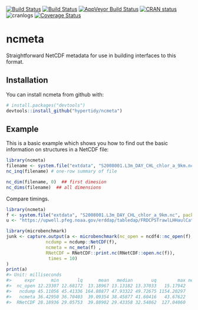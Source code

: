 
[![Build Status](http://badges.herokuapp.com/travis/hypertidy/ncmeta?branch=master&env=BUILD_NAME=trusty_release&label=ubuntu)](https://travis-ci.org/hypertidy/ncmeta) [![Build Status](http://badges.herokuapp.com/travis/hypertidy/ncmeta?branch=master&env=BUILD_NAME=osx_release&label=osx)](https://travis-ci.org/hypertidy/ncmeta) [![AppVeyor Build Status](https://ci.appveyor.com/api/projects/status/github/hypertidy/ncmeta?branch=master&svg=true)](https://ci.appveyor.com/project/mdsumner/ncmeta) [![CRAN status](http://www.r-pkg.org/badges/version/ncmeta)](https://cran.r-project.org/package=ncmeta) ![cranlogs](http://cranlogs.r-pkg.org./badges/ncmeta) [![Coverage Status](https://img.shields.io/codecov/c/github/hypertidy/ncmeta/master.svg)](https://codecov.io/github/hypertidy/ncmeta?branch=master)

<!-- README.md is generated from README.Rmd. Please edit that file -->
ncmeta
======

Straightforward NetCDF metadata for use in building interfaces to this format.

Installation
------------

You can install ncmeta from github with:

``` r
# install.packages("devtools")
devtools::install_github("hypertidy/ncmeta")
```

Example
-------

This is a basic example which shows you how to find out the basic information on structures in a NetCDF file:

``` r
library(ncmeta)
filename <- system.file("extdata", "S2008001.L3m_DAY_CHL_chlor_a_9km.nc", package = "ncmeta")
nc_inq(filename) # one-row summary of file

nc_dim(filename, 0)  ## first dimesion
nc_dims(filename)  ## all dimensions
```

Compare timings.

``` r
library(ncmeta)
f <- system.file("extdata", "S2008001.L3m_DAY_CHL_chlor_a_9km.nc", package = "ncmeta")
u <- "https://upwell.pfeg.noaa.gov/erddap/tabledap/FRDCPSTrawlLHHaulCatch"

library(microbenchmark)
junk <- capture.output(a <- microbenchmark(nc_open = ncdf4::nc_open(f), 
               ncdump = ncdump::NetCDF(f), 
               ncmeta = nc_meta(f) ,
               RNetCDF = RNetCDF::print.nc(RNetCDF::open.nc(f)), 
                times = 10)
)
print(a)
#> Unit: milliseconds
#>     expr      min       lq      mean   median       uq        max neval
#>  nc_open 12.23307 12.68172  13.18967 13.13182 13.37033   15.17942    10
#>   ncdump 45.11056 45.41336 164.88877 47.93322 49.72675 1154.20297    10
#>   ncmeta 36.42950 36.70403  39.09354 38.45877 41.60416   43.67622    10
#>  RNetCDF 28.18936 29.05753  39.88902 29.43358 32.54862  127.04060    10
```
